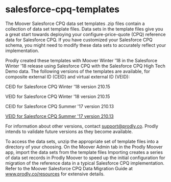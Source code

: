 # salesforce-cpq-templates

The Moover Salesforce CPQ data set templates .zip files contain a collection of data set template files. Data sets in the template files give you a great start towards deploying your configure-price-quote (CPQ) reference data for Salesforce CPQ. If you have customized your Salesforce CPQ schema, you might need to modify these data sets to accurately reflect your implementation. 

Prodly created these templates with Moover Winter '18 in the Salesforce Winter '18 release using Salesforce CPQ with the Salesforce CPQ High Tech Demo data. The following versions of the templates are available, for composite external ID (CEID) and virtual external ID (VEID):

CEID for Salesforce CPQ Winter '18 version 210.15

VEID for Salesforce CPQ Winter '18 version  210.15

CEID for Salesforce CPQ Summer '17 version 210.13

<a href="www.google.com">VEID for Salesforce CPQ Summer '17 version 210.13</a>

For information about other versions, contact support@prodly.co.
Prodly intends to validate future versions as they become available.

To access the data sets, unzip the appropriate set of template files into a directory of your choosing. On the Moover Admin tab in the Prodly Moover app, import the data sets from the template files Importing creates a series of data set records in Prodly Moover to speed up the initial configuration for migration of the reference data in a typical Salesforce CPQ implementation. Refer to the Moover Salesforce CPQ Data Migration Guide at www.prodly.co/resources for extensive details.
